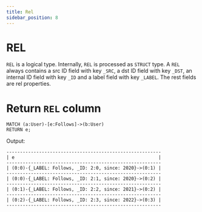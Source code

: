 ```yaml
---
title: Rel
sidebar_position: 8
---
```


# REL
`REL` is a logical type. Internally, `REL` is processed as `STRUCT` type. A `REL` always contains a src ID field with key `_SRC`, a dst ID field with key `_DST`, an internal ID field with key `_ID` and a label field with key `_LABEL`. The rest fields are rel properties.

# Return `REL` column
```
MATCH (a:User)-[e:Follows]->(b:User)
RETURN e;
```
Output:
```
---------------------------------------------------------
| e                                                     |
---------------------------------------------------------
| (0:0)-{_LABEL: Follows, _ID: 2:0, since: 2020}->(0:1) |
---------------------------------------------------------
| (0:0)-{_LABEL: Follows, _ID: 2:1, since: 2020}->(0:2) |
---------------------------------------------------------
| (0:1)-{_LABEL: Follows, _ID: 2:2, since: 2021}->(0:2) |
---------------------------------------------------------
| (0:2)-{_LABEL: Follows, _ID: 2:3, since: 2022}->(0:3) |
---------------------------------------------------------
```